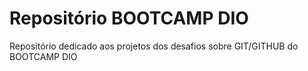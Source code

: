 # Repositório BOOTCAMP DIO
Repositório dedicado aos projetos dos desafios sobre GIT/GITHUB do BOOTCAMP DIO
